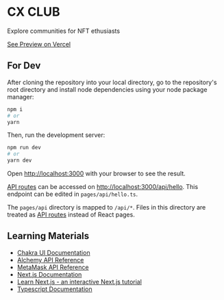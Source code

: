 # CX CLUB

Explore communities for NFT ethusiasts

[See Preview on Vercel](https://cx-club.vercel.app/)

## For Dev

After cloning the repository into your local directory, go to the repository's root directory and install node dependencies using your node package manager:

```bash
npm i
# or 
yarn
```

Then, run the development server:

```bash
npm run dev
# or
yarn dev
```

Open [http://localhost:3000](http://localhost:3000) with your browser to see the result.

[API routes](https://nextjs.org/docs/api-routes/introduction) can be accessed on [http://localhost:3000/api/hello](http://localhost:3000/api/hello). This endpoint can be edited in `pages/api/hello.ts`.

The `pages/api` directory is mapped to `/api/*`. Files in this directory are treated as [API routes](https://nextjs.org/docs/api-routes/introduction) instead of React pages.

## Learning Materials

- [Chakra UI Documentation](https://chakra-ui.com/docs)
- [Alchemy API Reference](https://docs.alchemy.com/reference/)
- [MetaMask API Reference](https://docs.metamask.io/)
- [Next.js Documentation](https://nextjs.org/docs)
- [Learn Next.js - an interactive Next.js tutorial](https://nextjs.org/learn)
- [Typescript Documentation](https://www.typescriptlang.org/docs/)
